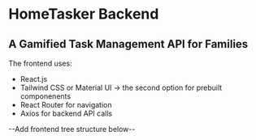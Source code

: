 # HomeTasker Backend 

## A Gamified Task Management API for Families  
The frontend uses: 
- React.js
- Tailwind CSS or Material UI -> the second option for prebuilt componenents
- React Router for navigation
- Axios for backend API calls

--Add frontend tree structure below--